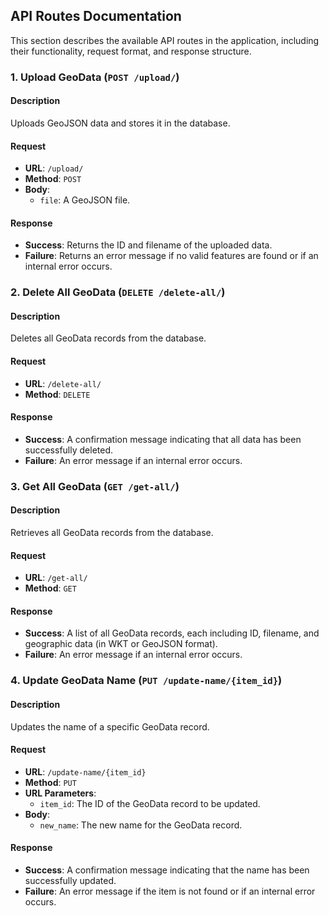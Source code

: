 ## API Routes Documentation

This section describes the available API routes in the application, including their functionality, request format, and response structure.

### 1. Upload GeoData (`POST /upload/`)

#### Description
Uploads GeoJSON data and stores it in the database.

#### Request
- **URL**: `/upload/`
- **Method**: `POST`
- **Body**: 
  - `file`: A GeoJSON file.

#### Response
- **Success**: Returns the ID and filename of the uploaded data.
- **Failure**: Returns an error message if no valid features are found or if an internal error occurs.

### 2. Delete All GeoData (`DELETE /delete-all/`)

#### Description
Deletes all GeoData records from the database.

#### Request
- **URL**: `/delete-all/`
- **Method**: `DELETE`

#### Response
- **Success**: A confirmation message indicating that all data has been successfully deleted.
- **Failure**: An error message if an internal error occurs.

### 3. Get All GeoData (`GET /get-all/`)

#### Description
Retrieves all GeoData records from the database.

#### Request
- **URL**: `/get-all/`
- **Method**: `GET`

#### Response
- **Success**: A list of all GeoData records, each including ID, filename, and geographic data (in WKT or GeoJSON format).
- **Failure**: An error message if an internal error occurs.

### 4. Update GeoData Name (`PUT /update-name/{item_id}`)

#### Description
Updates the name of a specific GeoData record.

#### Request
- **URL**: `/update-name/{item_id}`
- **Method**: `PUT`
- **URL Parameters**: 
  - `item_id`: The ID of the GeoData record to be updated.
- **Body**: 
  - `new_name`: The new name for the GeoData record.

#### Response
- **Success**: A confirmation message indicating that the name has been successfully updated.
- **Failure**: An error message if the item is not found or if an internal error occurs.
